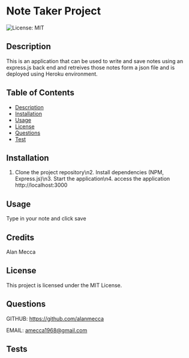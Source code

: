 
# Note Taker Project

![License: MIT](https://img.shields.io/badge/License-MIT-yellow.svg)

## Description
This is an application that can be used to write and save notes using an express.js back end and retreives those notes form a json file and is deployed using Heroku environment.


## Table of Contents
- [Description](#description)
- [Installation](#installation)
- [Usage](#usage)
- [License](#license)
- [Questions](#questions)
- [Test](#test)


## Installation
1. Clone the project repository\n2. Install dependencies (NPM, Express.js)\n3. Start the application\n4. access the application http://localhost:3000

## Usage
Type in your note and click save

## Credits
Alan Mecca

## License
This project is licensed under the MIT License.

## Questions
GITHUB: https://github.com/alanmecca

EMAIL: [amecca1968@gmail.com](mailto:amecca1968@gmail.com)

## Tests

